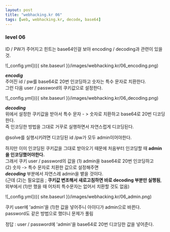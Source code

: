 ```yaml
---
layout: post
title: "webhacking.kr 06"
tags: [web, webhacking.kr, decode, base64]
---
```


### level 06

ID / PW가 주어지고 힌트는 base64인걸 보아 encoding / decoding과 관련이 있을 것.  

![_config.yml]({{ site.baseurl }}/images/webhacking.kr/06_encoding.png) 

***encodig***  
주어진 id / pw를 base64로 20번 인코딩하고 숫자는 특수 문자로 치환한다.  
그런 다음 user / password의 쿠키값으로 설정한다.  

![_config.yml]({{ site.baseurl }}/images/webhacking.kr/06_decoding.png) 

***decoding***  
위에서 설정한 쿠키값을 받아서 특수 문자 - > 숫자로 치환하고 base64로 20번 디코딩한다.    
즉 인코딩한 방법을 그대로 거꾸로 실행하면서 자연스럽게 디코딩된다.    

@solve를 실행시키려면 디코딩된 id /pw가 모두 admin이어야한다.  

하지만 이미 인코딩된 쿠키값을 그대로 받아오기 때문에 처음부터 인코딩할 때 **admin을 인코딩했어야한다.**  
그래서 쿠키 user / password의 값을 
(1) admin을 base64로 20번 인코딩하고   
(2) 숫자 -> 특수 문자로 치환한 값으로 설정해주면  
***decoding*** 부분에서 자연스레 admin을 뱉을 것이다.  
(근데 (2)는 필요없음 ; **쿠키값 변조해서 새로고침하면 바로 decoding 부분만 실행됨**, 외부에서 (1)만 했을 때 어차피 특수문자는 없어서 치환할 것도 없음)

![_config.yml]({{ site.baseurl }}/images/webhacking.kr/06_admin.png)

쿠키 user에 'admin'을 (1)한 값을 넣어주니 아이디가 admin으로 바뀐다.  
password도 같은 방법으로 했더니 문제가 풀림  

정답 : user / password에 'admin'을 base64로 20번 디코딩한 값을 넣어준다.